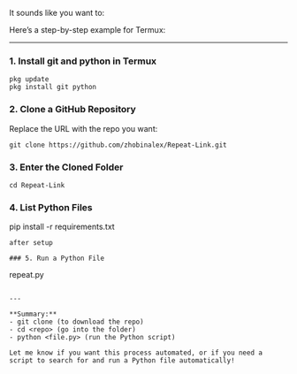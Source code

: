 It sounds like you want to:

Here’s a step-by-step example for Termux:

---

### 1. Install git and python in Termux

```
pkg update
pkg install git python
```

### 2. Clone a GitHub Repository

Replace the URL with the repo you want:
```
git clone https://github.com/zhobinalex/Repeat-Link.git
```

### 3. Enter the Cloned Folder

```
cd Repeat-Link
```

### 4. List Python Files

pip install -r requirements.txt
```
after setup 

### 5. Run a Python File
```
repeat.py
```

---

**Summary:**  
- git clone (to download the repo)
- cd <repo> (go into the folder)
- python <file.py> (run the Python script)

Let me know if you want this process automated, or if you need a script to search for and run a Python file automatically!
